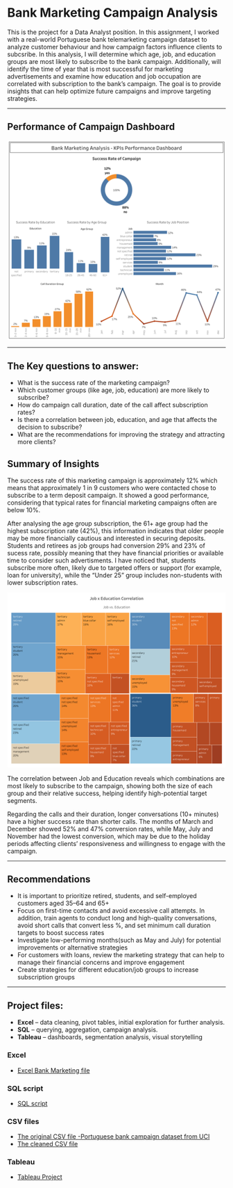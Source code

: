 
# Bank Marketing Campaign Analysis


This is the project for a Data Analyst position. In this assignment, I worked with a real-world Portuguese bank telemarketing campaign dataset to analyze customer behaviour and how campaign factors influence clients to subcsribe. In this analysis, I will determine which age, job, and education groups are most likely to subscribe to the bank campaign. Additionally, will identify the time of year that is most successful for marketing advertisements and examine how education and job occupation are correlated with subscription to the bank’s campaign. The goal is to provide insights that can help optimize future campaigns and improve targeting strategies. 

---

## Performance of Campaign Dashboard

![image_alt](https://github.com/PolinaBrvk/Bank-Marketing-Analysis_Portfolio/blob/54066cf1ed0204585ef328be9efd39f6a6df44ac/KPIs%20Performance%20Dashboard.png)

---
## The Key questions to answer:
- What is the success rate of the marketing campaign? 
- Which customer groups (like age, job, education) are more likely to subscribe? 
- How do campaign call duration, date of the call affect subscription rates? 
- Is there a correlation between job, education, and age that affects the decision to subscribe?
- What are the recommendations for improving the strategy and attracting more clients?

## Summary of Insights

The success rate of this marketing campaign is approximately 12% which means that approximately 1 in 9 customers who were contacted chose to subscribe to a term deposit campaign. It showed a good performance, considering that typical rates for financial marketing campaigns often are below 10%.  

After analysing the age group subscription, the 61+ age group had the highest subscription rate (42%), this information indicates that older people may be more financially cautious and interested in securing deposits. Students and retirees as job groups had conversion 29% and 23% of sucess rate, possibly meaning that they have financial priorities or available time to consider such advertisments. I have noticed that, students subscribe more often, likely due to targeted offers or support (for example, loan for university), while the “Under 25” group includes non-students with lower subscription rates.

![image_alt](https://github.com/PolinaBrvk/Bank-Marketing-Analysis_Portfolio/blob/933818193b96b4e95b2e8fa9196946dfb81b77c9/Job%20x%20Education.png)

The correlation between Job and Education reveals which combinations are most likely to subscribe to the campaign, showing both the size of each group and their relative success, helping identify high-potential target segments.

Regarding the calls and their duration, longer conversations (10+ minutes) have a higher success rate than shorter calls. The months of March and December showed 52% and 47% conversion rates, while May, July and November had the lowest conversion, which may be due to the holiday periods affecting clients’ responsiveness and willingness to engage with the campaign.

---

## Recommendations

- It is important to prioritize retired, students, and self-employed customers aged 35–64 and 65+
- Focus on first-time contacts and avoid excessive call attempts. In addition, train agents to conduct long and high-quality conversations, avoid short calls that convert less %, and set minimum call duration targets to boost success rates
- Investigate low-performing months(such as May and July) for potential improvements or alternative strategies
- For customers with loans, review the marketing strategy that can help to manage their financial concerns and improve engagement
- Create strategies for different education/job groups to increase subscription groups

---
## Project files:
- **Excel** – data cleaning, pivot tables, initial exploration for further analysis. 
- **SQL** – querying, aggregation, campaign analysis.
- **Tableau** – dashboards, segmentation analysis, visual storytelling 

### Excel 
- <a href="https://github.com/PolinaBrvk/Bank-Marketing-Analysis_Portfolio/blob/85e0024ae769f605a586cc089b4e23a3c95e57fb/Bank_Campaign_Analysis_2025-06.xlsx">Excel Bank Marketing file</a>

### SQL script
- <a href="https://github.com/PolinaBrvk/Bank-Marketing-Analysis_Portfolio/blob/53f51d7839f37b2271a8cccfe3e35a9037a4490e/bank_marketing_analysis.sql">SQL script</a>

### CSV files
- <a href="https://github.com/PolinaBrvk/Bank-Marketing-Analysis_Portfolio/blob/597838b2c1e1613422a349b6803b35489077a69d/bank-marketing-campaign-raw.csv">The original CSV file -Portuguese bank campaign dataset from UCI</a>
- <a href="https://github.com/PolinaBrvk/Bank-Marketing-Analysis_Portfolio/blob/ca245dbc8e740c84b623dfd5ef123f81a1126f80/Bank_Campaign_Analysis_2025-06.csv">The cleaned CSV file </a>

### Tableau
- <a href="https://github.com/PolinaBrvk/Bank-Marketing-Analysis_Portfolio/blob/eed981cca7df05682f5e6cbdfa1d427eb67d163e/Bank-Marketing-Analysis.twbx">Tableau Project</a>












